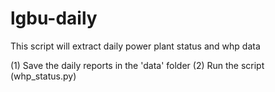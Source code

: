 # lgbu-daily

This script will extract daily power plant status and whp data

(1) Save the daily reports in the 'data' folder
(2) Run the script (whp_status.py)
